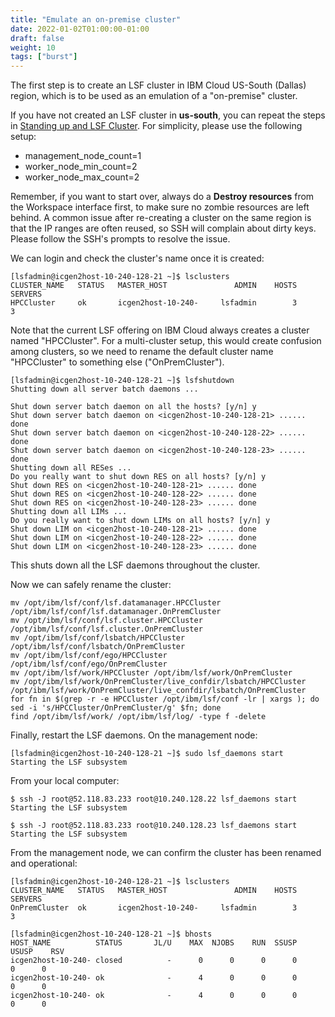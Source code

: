 ```yaml
---
title: "Emulate an on-premise cluster"
date: 2022-01-02T01:00:00-01:00
draft: false
weight: 10 
tags: ["burst"] 
---
```


The first step is to create an LSF cluster in IBM Cloud US-South (Dallas)
region, which is to be used as an emulation of a "on-premise" cluster.

If you have not created an LSF cluster in **us-south**, you can repeat the steps in 
[Standing up and LSF Cluster](/02-setup-lsf-cluster/). For simplicity,
please use the following setup:
* management_node_count=1
* worker_node_min_count=2
* worker_node_max_count=2

Remember, if you want to start over, always do a __Destroy resources__ from the
Workspace interface first, to make sure no zombie resources are left behind.  A
common issue after re-creating a cluster on the same region is that the IP
ranges are often reused, so SSH will complain about dirty keys.  Please follow
the SSH's prompts to resolve the issue.

We can login and check the cluster's name once it is created:
```shell/bash
[lsfadmin@icgen2host-10-240-128-21 ~]$ lsclusters
CLUSTER_NAME   STATUS   MASTER_HOST               ADMIN    HOSTS  SERVERS
HPCCluster     ok       icgen2host-10-240-     lsfadmin        3        3
```
Note that the current LSF offering on IBM Cloud always creates a cluster
named "HPCCluster". For a multi-cluster setup, this would create confusion
among clusters, so we need to rename the default cluster name "HPCCluster"
to something else ("OnPremCluster").
```shell/bash
[lsfadmin@icgen2host-10-240-128-21 ~]$ lsfshutdown
Shutting down all server batch daemons ...

Shut down server batch daemon on all the hosts? [y/n] y
Shut down server batch daemon on <icgen2host-10-240-128-21> ...... done
Shut down server batch daemon on <icgen2host-10-240-128-22> ...... done
Shut down server batch daemon on <icgen2host-10-240-128-23> ...... done
Shutting down all RESes ...
Do you really want to shut down RES on all hosts? [y/n] y
Shut down RES on <icgen2host-10-240-128-21> ...... done
Shut down RES on <icgen2host-10-240-128-22> ...... done
Shut down RES on <icgen2host-10-240-128-23> ...... done
Shutting down all LIMs ...
Do you really want to shut down LIMs on all hosts? [y/n] y
Shut down LIM on <icgen2host-10-240-128-21> ...... done
Shut down LIM on <icgen2host-10-240-128-22> ...... done
Shut down LIM on <icgen2host-10-240-128-23> ...... done
```
This shuts down all the LSF daemons throughout the cluster.

Now we can safely rename the cluster:
```shell/bash
mv /opt/ibm/lsf/conf/lsf.datamanager.HPCCluster /opt/ibm/lsf/conf/lsf.datamanager.OnPremCluster
mv /opt/ibm/lsf/conf/lsf.cluster.HPCCluster /opt/ibm/lsf/conf/lsf.cluster.OnPremCluster
mv /opt/ibm/lsf/conf/lsbatch/HPCCluster /opt/ibm/lsf/conf/lsbatch/OnPremCluster
mv /opt/ibm/lsf/conf/ego/HPCCluster /opt/ibm/lsf/conf/ego/OnPremCluster
mv /opt/ibm/lsf/work/HPCCluster /opt/ibm/lsf/work/OnPremCluster
mv /opt/ibm/lsf/work/OnPremCluster/live_confdir/lsbatch/HPCCluster /opt/ibm/lsf/work/OnPremCluster/live_confdir/lsbatch/OnPremCluster
for fn in $(grep -r -e HPCCluster /opt/ibm/lsf/conf -lr | xargs ); do sed -i 's/HPCCluster/OnPremCluster/g' $fn; done
find /opt/ibm/lsf/work/ /opt/ibm/lsf/log/ -type f -delete
```

Finally, restart the LSF daemons. On the management node:
```shell/bash
[lsfadmin@icgen2host-10-240-128-21 ~]$ sudo lsf_daemons start
Starting the LSF subsystem
```

From your local computer:
```shell/bash
$ ssh -J root@52.118.83.233 root@10.240.128.22 lsf_daemons start
Starting the LSF subsystem

$ ssh -J root@52.118.83.233 root@10.240.128.23 lsf_daemons start
Starting the LSF subsystem
```

From the management node, we can confirm the cluster has been renamed and operational:
```shell/bash
[lsfadmin@icgen2host-10-240-128-21 ~]$ lsclusters
CLUSTER_NAME   STATUS   MASTER_HOST               ADMIN    HOSTS  SERVERS
OnPremCluster  ok       icgen2host-10-240-     lsfadmin        3        3

[lsfadmin@icgen2host-10-240-128-21 ~]$ bhosts
HOST_NAME          STATUS       JL/U    MAX  NJOBS    RUN  SSUSP  USUSP    RSV
icgen2host-10-240- closed          -      0      0      0      0      0      0
icgen2host-10-240- ok              -      4      0      0      0      0      0
icgen2host-10-240- ok              -      4      0      0      0      0      0
```


